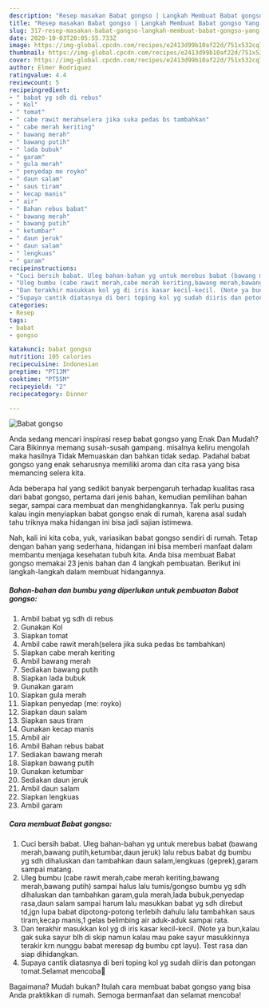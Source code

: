 ```yaml
---
description: "Resep masakan Babat gongso | Langkah Membuat Babat gongso Yang Sempurna"
title: "Resep masakan Babat gongso | Langkah Membuat Babat gongso Yang Sempurna"
slug: 317-resep-masakan-babat-gongso-langkah-membuat-babat-gongso-yang-sempurna
date: 2020-10-03T20:05:55.733Z
image: https://img-global.cpcdn.com/recipes/e2413d99b10af22d/751x532cq70/babat-gongso-foto-resep-utama.jpg
thumbnail: https://img-global.cpcdn.com/recipes/e2413d99b10af22d/751x532cq70/babat-gongso-foto-resep-utama.jpg
cover: https://img-global.cpcdn.com/recipes/e2413d99b10af22d/751x532cq70/babat-gongso-foto-resep-utama.jpg
author: Elmer Rodriquez
ratingvalue: 4.4
reviewcount: 5
recipeingredient:
- " babat yg sdh di rebus"
- " Kol"
- " tomat"
- " cabe rawit merahselera jika suka pedas bs tambahkan"
- " cabe merah keriting"
- " bawang merah"
- " bawang putih"
- " lada bubuk"
- " garam"
- " gula merah"
- " penyedap me royko"
- " daun salam"
- " saus tiram"
- " kecap manis"
- " air"
- " Bahan rebus babat"
- " bawang merah"
- " bawang putih"
- " ketumbar"
- " daun jeruk"
- " daun salam"
- " lengkuas"
- " garam"
recipeinstructions:
- "Cuci bersih babat. Uleg bahan-bahan yg untuk merebus babat (bawang merah,bawang putih,ketumbar,daun jeruk) lalu rebus babat dg bumbu yg sdh dihaluskan dan tambahkan daun salam,lengkuas (geprek),garam sampai matang."
- "Uleg bumbu (cabe rawit merah,cabe merah keriting,bawang merah,bawang putih) sampai halus lalu tumis/gongso bumbu yg sdh dihaluskan dan tambahkan garam,gula merah,lada bubuk,penyedap rasa,daun salam sampai harum lalu masukkan babat yg sdh direbut td,jgn lupa babat dipotong-potong terlebih dahulu lalu tambahkan saus tiram,kecap manis,1 gelas belimbing air aduk-aduk sampai rata."
- "Dan terakhir masukkan kol yg di iris kasar kecil-kecil. (Note ya bun,kalau gak suka sayur blh di skip namun kalau mau pake sayur masukkinnya terakir krn nunggu babat meresap dg bumbu cpt layu). Test rasa dan siap dihidangkan."
- "Supaya cantik diatasnya di beri toping kol yg sudah diiris dan potongan tomat.Selamat mencoba🙏"
categories:
- Resep
tags:
- babat
- gongso

katakunci: babat gongso 
nutrition: 105 calories
recipecuisine: Indonesian
preptime: "PT13M"
cooktime: "PT55M"
recipeyield: "2"
recipecategory: Dinner

---
```



![Babat gongso](https://img-global.cpcdn.com/recipes/e2413d99b10af22d/751x532cq70/babat-gongso-foto-resep-utama.jpg)

Anda sedang mencari inspirasi resep babat gongso yang Enak Dan Mudah? Cara Bikinnya memang susah-susah gampang. misalnya keliru mengolah maka hasilnya Tidak Memuaskan dan bahkan tidak sedap. Padahal babat gongso yang enak seharusnya memiliki aroma dan cita rasa yang bisa memancing selera kita.

Ada beberapa hal yang sedikit banyak berpengaruh terhadap kualitas rasa dari babat gongso, pertama dari jenis bahan, kemudian pemilihan bahan segar, sampai cara membuat dan menghidangkannya. Tak perlu pusing kalau ingin menyiapkan babat gongso enak di rumah, karena asal sudah tahu triknya maka hidangan ini bisa jadi sajian istimewa.




Nah, kali ini kita coba, yuk, variasikan babat gongso sendiri di rumah. Tetap dengan bahan yang sederhana, hidangan ini bisa memberi manfaat dalam membantu menjaga kesehatan tubuh kita. Anda bisa membuat Babat gongso memakai 23 jenis bahan dan 4 langkah pembuatan. Berikut ini langkah-langkah dalam membuat hidangannya.

<!--inarticleads1-->

##### Bahan-bahan dan bumbu yang diperlukan untuk pembuatan Babat gongso:

1. Ambil  babat yg sdh di rebus
1. Gunakan  Kol
1. Siapkan  tomat
1. Ambil  cabe rawit merah(selera jika suka pedas bs tambahkan)
1. Siapkan  cabe merah keriting
1. Ambil  bawang merah
1. Sediakan  bawang putih
1. Siapkan  lada bubuk
1. Gunakan  garam
1. Siapkan  gula merah
1. Siapkan  penyedap (me: royko)
1. Siapkan  daun salam
1. Siapkan  saus tiram
1. Gunakan  kecap manis
1. Ambil  air
1. Ambil  Bahan rebus babat
1. Sediakan  bawang merah
1. Siapkan  bawang putih
1. Gunakan  ketumbar
1. Sediakan  daun jeruk
1. Ambil  daun salam
1. Siapkan  lengkuas
1. Ambil  garam




<!--inarticleads2-->

##### Cara membuat Babat gongso:

1. Cuci bersih babat. Uleg bahan-bahan yg untuk merebus babat (bawang merah,bawang putih,ketumbar,daun jeruk) lalu rebus babat dg bumbu yg sdh dihaluskan dan tambahkan daun salam,lengkuas (geprek),garam sampai matang.
1. Uleg bumbu (cabe rawit merah,cabe merah keriting,bawang merah,bawang putih) sampai halus lalu tumis/gongso bumbu yg sdh dihaluskan dan tambahkan garam,gula merah,lada bubuk,penyedap rasa,daun salam sampai harum lalu masukkan babat yg sdh direbut td,jgn lupa babat dipotong-potong terlebih dahulu lalu tambahkan saus tiram,kecap manis,1 gelas belimbing air aduk-aduk sampai rata.
1. Dan terakhir masukkan kol yg di iris kasar kecil-kecil. (Note ya bun,kalau gak suka sayur blh di skip namun kalau mau pake sayur masukkinnya terakir krn nunggu babat meresap dg bumbu cpt layu). Test rasa dan siap dihidangkan.
1. Supaya cantik diatasnya di beri toping kol yg sudah diiris dan potongan tomat.Selamat mencoba🙏




Bagaimana? Mudah bukan? Itulah cara membuat babat gongso yang bisa Anda praktikkan di rumah. Semoga bermanfaat dan selamat mencoba!
